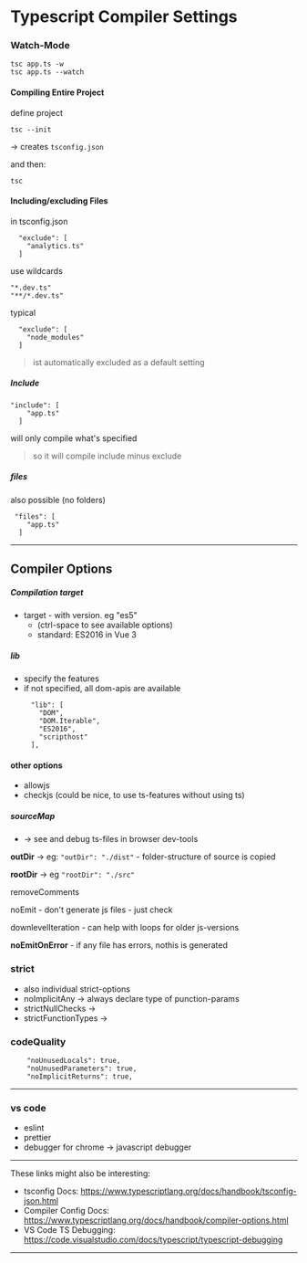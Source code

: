 # Typescript Compiler Settings

### Watch-Mode

```
tsc app.ts -w
tsc app.ts --watch
```

#### Compiling Entire Project

define project

```
tsc --init
```

-> creates `tsconfig.json`

and then:

```
tsc
```

#### Including/excluding Files

in tsconfig.json

```
  "exclude": [
    "analytics.ts"
  ]
```

use wildcards

```
"*.dev.ts"
"**/*.dev.ts"
```

typical

```
  "exclude": [
    "node_modules"
  ]
```

> ist automatically excluded as a default setting

##### Include

```
"include": [
    "app.ts"
  ]
```

will only compile what's specified

> so it will compile include minus exclude

##### files

also possible (no folders)

```
 "files": [
    "app.ts"
  ]
```

------

## Compiler Options

##### Compilation target

- target - with version. eg "es5"
  - (ctrl-space to see available options)
  - standard: ES2016 in Vue 3

##### lib

- specify the features
- if not specified, all dom-apis are available

```
     "lib": [
       "DOM",
       "DOM.Iterable",
       "ES2016",
       "scripthost"
     ],   
```

#### other options

- allowjs
- checkjs (could be nice, to use ts-features without using ts)

##### sourceMap

- -> see and debug ts-files in browser dev-tools

**outDir** -> eg: `"outDir": "./dist"`   - folder-structure of source is copied

**rootDir** -> eg `"rootDir": "./src"`

removeComments

noEmit - don't generate js files - just check

downlevelIteration - can help with loops for older js-versions

**noEmitOnError** - if any file has errors, nothis is generated



### **strict**

- also individual strict-options
- noImplicitAny -> always declare type of punction-params
- strictNullChecks -> 
- strictFunctionTypes -> 

### codeQuality

```
    "noUnusedLocals": true, 
    "noUnusedParameters": true,      
    "noImplicitReturns": true,  
```

------

### vs code

- eslint
- prettier
- debugger for chrome -> javascript debugger

------

These links might also be interesting:

- tsconfig Docs: https://www.typescriptlang.org/docs/handbook/tsconfig-json.html
- Compiler Config Docs: https://www.typescriptlang.org/docs/handbook/compiler-options.html
- VS Code TS Debugging: https://code.visualstudio.com/docs/typescript/typescript-debugging

------



